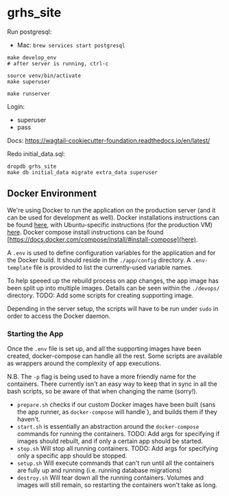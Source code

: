 # grhs_site

Run postgresql:

- Mac: `brew services start postgresql`

```
make develop_env
# after server is running, ctrl-c

source venv/bin/activate
make superuser

make runserver
```

Login:

- superuser
- pass

Docs: https://wagtail-cookiecutter-foundation.readthedocs.io/en/latest/

Redo initial_data.sql:

```
dropdb grhs_site
make db initial_data migrate extra_data superuser
```

## Docker Environment

We're using Docker to run the application on the production server (and it can be used for development as well). Docker installations instructions can be found [here](https://docs.docker.com/install/), with Ubuntu-specific instructions (for the production VM) [here](https://docs.docker.com/install/linux/docker-ce/ubuntu/). Docker compose install instructions can be found [https://docs.docker.com/compose/install/#install-compose](here).

A `.env` is used to define configuration variables for the application and for the Docker build. It should reside in the `./app/config` directory. A `.env-template` file is provided to list the currently-used variable names.

To help speeed up the rebuild process on app changes, the app image has been split up into multiple images. Details can be seen within the `./devops/` directory. TODO: Add some scripts for creating supporting image.

Depending in the server setup, the scripts will have to be run under `sudo` in order to access the Docker daemon.

### Starting the App

Once the `.env` file is set up, and all the supporting images have been created, docker-compose can handle all the rest. Some scripts are available as wrappers around the complexity of app executions.

N.B. The `-p` flag is being used to have a more friendly name for the containers. There currently isn't an easy way to keep that in sync in all the bash scripts, so be aware of that when changing the name (sorry!).

- `prepare.sh` checks if our custom Docker images have been built (sans the app runner, as `docker-compose` will handle`), and builds them if they haven't.
- `start.sh` is essentially an abstraction around the `docker-compose` commands for running the containers. TODO: Add args for specifying if images should rebuilt, and if only a certain app should be started.
- `stop.sh` Will stop all running containers. TODO: Add args for specifying only a specific app should be stopped.
- `setup.sh` Will execute commands that can't run until all the containers are fully up and running (i.e. running database migrations)
- `destroy.sh` Will tear down all the running containers. Volumes and images will still remain, so restarting the containers won't take as long.
